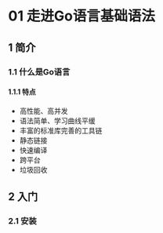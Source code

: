 # 01 走进Go语言基础语法

## 1 简介

### 1.1 什么是Go语言

#### 1.1.1 特点

- 高性能、高并发
- 语法简单、学习曲线平缓
- 丰富的标准库完善的工具链
- 静态链接
- 快速编译
- 跨平台
- 垃圾回收

## 2 入门

### 2.1 安装









